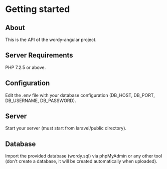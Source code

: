 # Getting started

## About

This is the API of the wordy-angular project.

## Server Requirements

PHP 7.2.5 or above.

## Configuration

Edit the .env file with your database configuration (DB_HOST, DB_PORT, DB_USERNAME, DB_PASSWORD).

## Server

Start your server (must start from laravel/public directory).

## Database

Import the provided database (wordy.sql) via phpMyAdmin or any other tool (don't create a database, it will be created automatically when uploaded).

